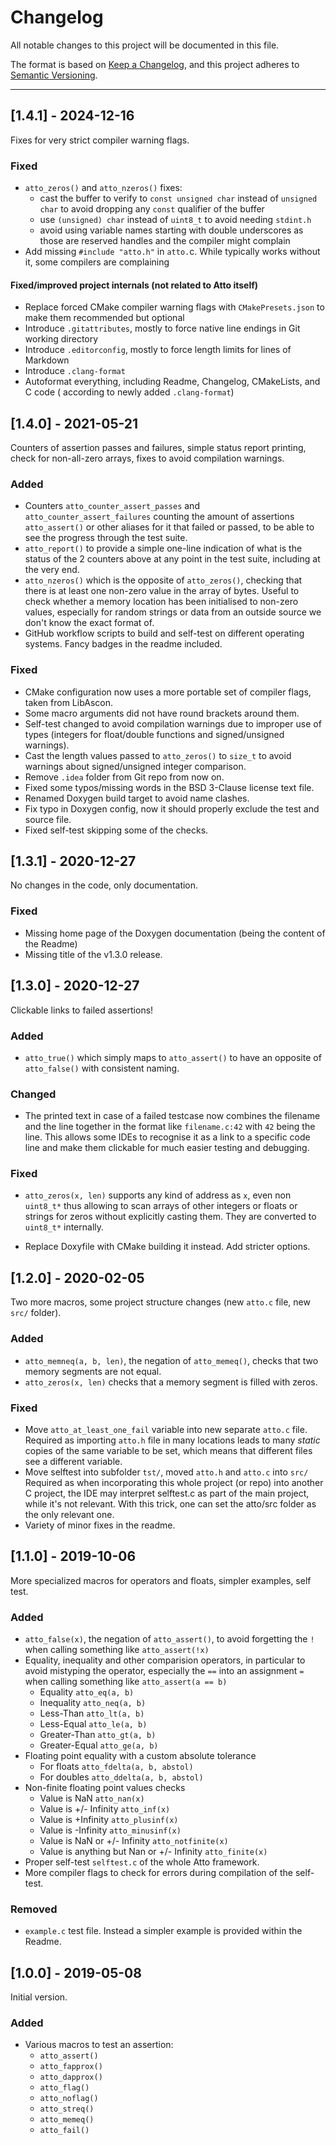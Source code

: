 Changelog
===============================================================================

All notable changes to this project will be documented in this file.

The format is based on
[Keep a Changelog](https://keepachangelog.com/en/1.0.0/), and this project
adheres to
[Semantic Versioning](https://semver.org/spec/v2.0.0.html).

*******************************************************************************

[1.4.1] - 2024-12-16
----------------------------------------

Fixes for very strict compiler warning flags.

### Fixed

- `atto_zeros()` and `atto_nzeros()` fixes:
   - cast the buffer to verify to `const unsigned char` instead of
     `unsigned char` to avoid dropping any `const` qualifier of the buffer
   - use `(unsigned) char` instead of `uint8_t` to avoid needing `stdint.h`
   - avoid using variable names starting with double underscores as those are
     reserved handles and the compiler might complain
- Add missing `#include "atto.h"` in `atto.`c. While typically works without
  it, some compilers are complaining

#### Fixed/improved project internals (not related to Atto itself)

- Replace forced CMake compiler warning flags with `CMakePresets.json`
  to make them recommended but optional
- Introduce `.gitattributes`, mostly to force native line endings in Git
  working directory
- Introduce `.editorconfig`, mostly to force length limits for lines of
  Markdown
- Introduce `.clang-format`
- Autoformat everything, including Readme, Changelog, CMakeLists, and C code (
  according to newly added `.clang-format`)

[1.4.0] - 2021-05-21
----------------------------------------

Counters of assertion passes and failures, simple status report printing, check
for non-all-zero arrays, fixes to avoid compilation warnings.


### Added

- Counters `atto_counter_assert_passes` and `atto_counter_assert_failures`
  counting the amount of assertions `atto_assert()` or other aliases for it
  that failed or passed, to be able to see the progress through the test suite.
- `atto_report()` to provide a simple one-line indication of what is the status
  of the 2 counters above at any point in the test suite, including at the very
  end.
- `atto_nzeros()` which is the opposite of `atto_zeros()`, checking that there
  is at least one non-zero value in the array of bytes. Useful to check whether
  a memory location has been initialised to non-zero values, especially for
  random strings or data from an outside source we don't know the exact format
  of.
- GitHub workflow scripts to build and self-test on different operating
  systems. Fancy badges in the readme included.

### Fixed

- CMake configuration now uses a more portable set of compiler flags, taken
  from LibAscon.
- Some macro arguments did not have round brackets around them.
- Self-test changed to avoid compilation warnings due to improper use of types
  (integers for float/double functions and signed/unsigned warnings).
- Cast the length values passed to `atto_zeros()` to `size_t` to avoid warnings
  about signed/unsigned integer comparison.
- Remove `.idea` folder from Git repo from now on.
- Fixed some typos/missing words in the BSD 3-Clause license text file.
- Renamed Doxygen build target to avoid name clashes.
- Fix typo in Doxygen config, now it should properly exclude the test and
  source file.
- Fixed self-test skipping some of the checks.

[1.3.1] - 2020-12-27
----------------------------------------

No changes in the code, only documentation.

### Fixed

- Missing home page of the Doxygen documentation (being the content of the
  Readme)
- Missing title of the v1.3.0 release.

[1.3.0] - 2020-12-27
----------------------------------------

Clickable links to failed assertions!


### Added

- `atto_true()` which simply maps to `atto_assert()` to have an opposite of
  `atto_false()` with consistent naming.

### Changed

- The printed text in case of a failed testcase now combines the filename and
  the line together in the format like `filename.c:42` with `42` being the
  line. This allows some IDEs to recognise it as a link to a specific code line
  and make them clickable for much easier testing and debugging.

### Fixed

- `atto_zeros(x, len)` supports any kind of address as `x`, even non `uint8_t*`
  thus allowing to scan arrays of other integers or floats or strings for zeros
  without explicitly casting them. They are converted to `uint8_t*`
  internally.

- Replace Doxyfile with CMake building it instead. Add stricter options.

[1.2.0] - 2020-02-05
----------------------------------------

Two more macros, some project structure changes (new `atto.c` file, new `src/`
folder).


### Added

- `atto_memneq(a, b, len)`, the negation of `atto_memeq()`, checks that two
  memory segments are not equal.
- `atto_zeros(x, len)` checks that a memory segment is filled with zeros.

### Fixed

- Move `atto_at_least_one_fail` variable into new separate `atto.c` file.
  Required as importing `atto.h` file in many locations leads to many _static_
  copies of the same variable to be set, which means that different files see a
  different variable.
- Move selftest into subfolder `tst/`, moved `atto.h` and `atto.c` into `src/`
  Required as when incorporating this whole project (or repo)
  into another C project, the IDE may interpret selftest.c as part of the main
  project, while it's not relevant. With this trick, one can set the atto/src
  folder as the only relevant one.
- Variety of minor fixes in the readme.

[1.1.0] - 2019-10-06
----------------------------------------

More specialized macros for operators and floats, simpler examples, self test.


### Added

- `atto_false(x)`, the negation of `atto_assert()`, to avoid forgetting the
  `!` when calling something like `atto_assert(!x)`
- Equality, inequality and other comparision operators, in particular to avoid
  mistyping the operator, especially the `==` into an assignment `=`
  when calling something like `atto_assert(a == b)`
   - Equality `atto_eq(a, b)`
   - Inequality `atto_neq(a, b)`
   - Less-Than `atto_lt(a, b)`
   - Less-Equal `atto_le(a, b)`
   - Greater-Than `atto_gt(a, b)`
   - Greater-Equal `atto_ge(a, b)`
- Floating point equality with a custom absolute tolerance
   - For floats `atto_fdelta(a, b, abstol)`
   - For doubles `atto_ddelta(a, b, abstol)`
- Non-finite floating point values checks
   - Value is NaN `atto_nan(x)`
   - Value is +/- Infinity `atto_inf(x)`
   - Value is +Infinity `atto_plusinf(x)`
   - Value is -Infinity `atto_minusinf(x)`
   - Value is NaN or +/- Infinity `atto_notfinite(x)`
   - Value is anything but Nan or +/- Infinity `atto_finite(x)`
- Proper self-test `selftest.c` of the whole Atto framework.
- More compiler flags to check for errors during compilation of the self-test.

### Removed

- `example.c` test file. Instead a simpler example is provided within the
  Readme.

[1.0.0] - 2019-05-08
----------------------------------------

Initial version.


### Added

- Various macros to test an assertion:
   - `atto_assert()`
   - `atto_fapprox()`
   - `atto_dapprox()`
   - `atto_flag()`
   - `atto_noflag()`
   - `atto_streq()`
   - `atto_memeq()`
   - `atto_fail()`
